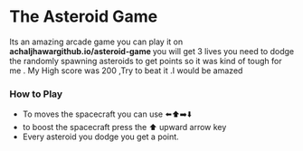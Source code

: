 <h1>The Asteroid Game </h1>
<p> Its an amazing arcade game you can play it on <b> achaljhawargithub.io/asteroid-game </b> you will get 3 lives you need to dodge the randomly spawning asteroids to get points so it was kind of tough for me . My High score was 200 ,Try to beat it .I would be amazed </p>
<h3> How to Play </h3>
<ul> 
  <li> To moves the spacecraft you can use ⬅️⬆️➡️⬇️ </li>
  <li> to boost the spacecraft press the ⬆️ upward arrow key </li>
  <li> Every asteroid you dodge you get a point. </li>
</ul>
  
